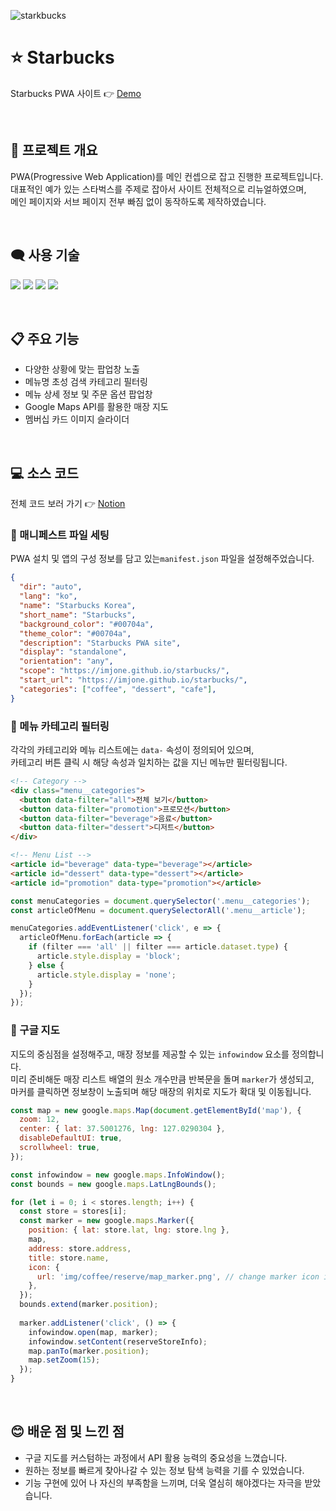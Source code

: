 ![starkbucks](https://user-images.githubusercontent.com/110226567/213872431-77b95d8d-bcec-45fb-9b31-4dc01f166d40.png)

# ⭐ Starbucks

Starbucks PWA 사이트 👉 [Demo](https://imjone.github.io/starbucks/)

<br />

## 📢 프로젝트 개요

PWA(Progressive Web Application)를 메인 컨셉으로 잡고 진행한 프로젝트입니다.<br />
대표적인 예가 있는 스타벅스를 주제로 잡아서 사이트 전체적으로 리뉴얼하였으며,<br />
메인 페이지와 서브 페이지 전부 빠짐 없이 동작하도록 제작하였습니다.

<br />

## 🗨️ 사용 기술

<p>
  <img src="https://img.shields.io/badge/HTML-e34f26?style=flat-square&logo=HTML5&logoColor=white" />
  <img src="https://img.shields.io/badge/CSS-1572b6?style=flat-square&logo=CSS3&logoColor=white" />
  <img src="https://img.shields.io/badge/JavaScript-f7df1e?style=flat-square&logo=JavaScript&logoColor=white" />
  <img src="https://img.shields.io/badge/Google Maps API-4285F4?style=flat-square&logo=Google&logoColor=white" />
</p>

<br />

## 📋 주요 기능

- 다양한 상황에 맞는 팝업창 노출
- 메뉴명 초성 검색 카테고리 필터링
- 메뉴 상세 정보 및 주문 옵션 팝업창
- Google Maps API를 활용한 매장 지도
- 멤버십 카드 이미지 슬라이더

<br />

## 💻 소스 코드

전체 코드 보러 가기 👉 [Notion](https://imjone.notion.site/Starbucks-68398a8c085f4045bc1da00a6173849e)

### 📍 매니페스트 파일 세팅

PWA 설치 및 앱의 구성 정보를 담고 있는`manifest.json` 파일을 설정해주었습니다.<br />

```json
{
  "dir": "auto",
  "lang": "ko",
  "name": "Starbucks Korea",
  "short_name": "Starbucks",
  "background_color": "#00704a",
  "theme_color": "#00704a",
  "description": "Starbucks PWA site",
  "display": "standalone",
  "orientation": "any",
  "scope": "https://imjone.github.io/starbucks/",
  "start_url": "https://imjone.github.io/starbucks/",
  "categories": ["coffee", "dessert", "cafe"],
}
```

### 📍 메뉴 카테고리 필터링

각각의 카테고리와 메뉴 리스트에는 `data-` 속성이 정의되어 있으며,<br />
카테고리 버튼 클릭 시 해당 속성과 일치하는 값을 지닌 메뉴만 필터링됩니다.

```html
<!-- Category -->
<div class="menu__categories">
  <button data-filter="all">전체 보기</button>
  <button data-filter="promotion">프로모션</button>
  <button data-filter="beverage">음료</button>
  <button data-filter="dessert">디저트</button>
</div>

<!-- Menu List -->
<article id="beverage" data-type="beverage"></article>
<article id="dessert" data-type="dessert"></article>
<article id="promotion" data-type="promotion"></article>
```
```javascript
const menuCategories = document.querySelector('.menu__categories');
const articleOfMenu = document.querySelectorAll('.menu__article');

menuCategories.addEventListener('click', e => {
  articleOfMenu.forEach(article => {
    if (filter === 'all' || filter === article.dataset.type) {
      article.style.display = 'block';
    } else {
      article.style.display = 'none';
    }
  });
});
```

### 📍 구글 지도

지도의 중심점을 설정해주고, 매장 정보를 제공할 수 있는 `infowindow` 요소를 정의합니다.<br />
미리 준비해둔 매장 리스트 배열의 원소 개수만큼 반복문을 돌며 `marker`가 생성되고,<br />
마커를 클릭하면 정보창이 노출되며 해당 매장의 위치로 지도가 확대 및 이동됩니다.

```javascript
const map = new google.maps.Map(document.getElementById('map'), {
  zoom: 12,
  center: { lat: 37.5001276, lng: 127.0290304 },
  disableDefaultUI: true,
  scrollwheel: true,
});

const infowindow = new google.maps.InfoWindow();
const bounds = new google.maps.LatLngBounds();

for (let i = 0; i < stores.length; i++) {
  const store = stores[i];
  const marker = new google.maps.Marker({
    position: { lat: store.lat, lng: store.lng },
    map,
    address: store.address,
    title: store.name,
    icon: {
      url: 'img/coffee/reserve/map_marker.png', // change marker icon image
    },
  });
  bounds.extend(marker.position);
  
  marker.addListener('click', () => {
    infowindow.open(map, marker);
    infowindow.setContent(reserveStoreInfo);
    map.panTo(marker.position);
    map.setZoom(15);
  });
}
```

<br />

## 😊 배운 점 및 느낀 점

- 구글 지도를 커스텀하는 과정에서 API 활용 능력의 중요성을 느꼈습니다.
- 원하는 정보를 빠르게 찾아나갈 수 있는 정보 탐색 능력을 기를 수 있었습니다.
- 기능 구현에 있어 나 자신의 부족함을 느끼며, 더욱 열심히 해야겠다는 자극을 받았습니다.
